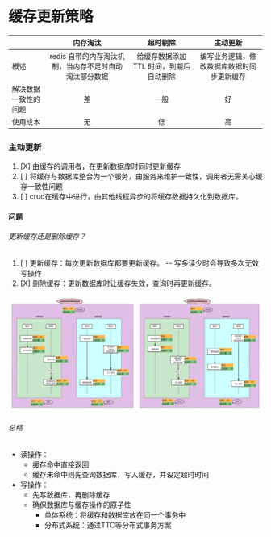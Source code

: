# 缓存更新策略

|                      |                        内存淘汰                        |                超时剔除                 |                  主动更新                  |
| -------------------- | :----------------------------------------------------: | :-------------------------------------: | :----------------------------------------: |
| 概述                 | redis 自带的内存淘汰机制，当内存不足时自动淘汰部分数据 | 给缓存数据添加 TTL 时间，到期后自动删除 | 编写业务逻辑，修改数据库数据时同步更新缓存 |
| 解决数据一致性的问题 |                           差                           |                  一般                   |                     好                     |
| 使用成本             |                           无                           |                   低                    |                     高                     |

### 主动更新

1. [X] 由缓存的调用者，在更新数据库时同时更新缓存
2. [ ] 将缓存与数据库整合为一个服务，由服务来维护一致性，调用者无需关心缓存一致性问题
3. [ ] crud在缓存中进行，由其他线程异步的将缓存数据持久化到数据库。

#### 问题

###### 更新缓存还是删除缓存？

1. [ ] 更新缓存：每次更新数据库都要更新缓存。 -- 写多读少时会导致多次无效写操作
2. [X] 删除缓存：更新数据库时让缓存失效，查询时再更新缓存。

![redis-缓存更新策略.png](images/redis-缓存更新策略.png)

###### 总结

- 读操作：
    - 缓存命中直接返回
    - 缓存未命中则先查询数据库，写入缓存，并设定超时时间
- 写操作：
    - 先写数据库，再删除缓存
    - 确保数据库与缓存操作的原子性
        - 单体系统：将缓存和数据库放在同一个事务中
        - 分布式系统：通过TTC等分布式事务方案


